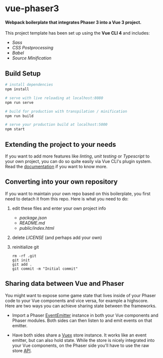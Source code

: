 # vue-phaser3

#### Webpack boilerplate that integrates Phaser 3 into a Vue 3 project.

This project template has been set up using the **Vue CLI 4** and includes:

- _Sass_
- _CSS Postprocessing_
- _Babel_
- _Source Minification_

## Build Setup

```bash
# install dependencies
npm install

# serve with live reloading at localhost:8080
npm run serve

# build for production with transpilation / minification
npm run build

# serve your production build at localhost:5000
npm start
```

## Extending the project to your needs

If you want to add more features like _linting_, _unit testing_ or _Typescript_ to
your own project, you can do so quite easily via Vue CLI's plugin system. Read
the <a href="https://cli.vuejs.org/guide/" target="_blank">documentation</a>
if you want to know more.

## Converting into your own repository

If you want to maintain your own repo based on this boilerplate, you first need
to detach it from this repo. Here is what you need to do:

1. edit these files and enter your own project info

   - _package.json_
   - _README.md_
   - _public/index.html_

2. delete _LICENSE_ (and perhaps add your own)

3. reinitialize git
   <pre><code>rm -rf .git
   git init
   git add .
   git commit -m "Initial commit"
   </code></pre>

## Sharing data between Vue and Phaser

You might want to expose some game state that lives inside of your Phaser code
to your Vue components and vice versa, for example a highscore. Here are two
ways you can achieve sharing state between the frameworks.

- Import a Phaser <a href="https://photonstorm.github.io/phaser3-docs/Phaser.Events.EventEmitter.html" target="_blank">EventEmitter</a> instance in
  both your Vue components and Phaser modules. Both sides can then listen to and
  emit events on that emitter.

- Have both sides share a <a href="https://vuex.vuejs.org/guide/" target="_blank">
  Vuex</a> store instance. It works like an event emitter, but can also hold
  state. While the store is nicely integrated into your Vue components, on the
  Phaser side you'll have to use the raw store
  <a href="https://vuex.vuejs.org/api/#vuex-store-instance-properties" target="_blank">API</a>.
